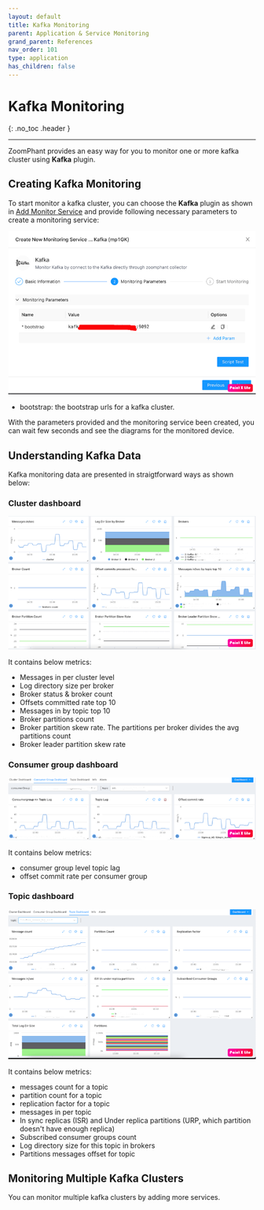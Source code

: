 ```yaml
---
layout: default
title: Kafka Monitoring
parent: Application & Service Monitoring
grand_parent: References
nav_order: 101
type: application
has_children: false
---
```


# Kafka Monitoring
{: .no_toc .header }

----
ZoomPhant provides an easy way for you to monitor one or more kafka cluster using **Kafka** plugin.

## Creating Kafka Monitoring

To start monitor a  kafka cluster, you can choose the **Kafka** plugin as shown in  [Add Monitor Service](../service/index.md) and provide following necessary parameters to create a monitoring service:

![image-20240329150532194](image-20240329150532194.png)

* bootstrap: the bootstrap urls for a kafka cluster. 

With the parameters provided and the monitoring service been created, you can wait few seconds and see the diagrams for the monitored device.

## Understanding Kafka Data

Kafka monitoring data are presented in straigtforward ways as shown below:

### Cluster dashboard	

![image-20240329150828987](image-20240329150828987.png)

It contains below metrics:

- Messages in per cluster level
- Log directory size per broker
- Broker status & broker count
- Offsets committed rate top 10
- Messages in by topic top 10
- Broker partitions count 
- Broker partition skew rate. The partitions per broker divides the avg partitions count
- Broker leader partition skew rate 

### Consumer group dashboard

![image-20240329151215483](image-20240329151215483.png)

It contains below metrics:

- consumer group level topic lag
- offset commit rate per consumer group

### Topic dashboard

![image-20240329151330414](image-20240329151330414.png)

It contains below metrics:

- messages count for a topic
- partition count for a topic
- replication factor for a topic
- messages in per topic
- In sync replicas (ISR) and Under replica partitions (URP, which partition doesn't have enough replica)
- Subscribed consumer groups count
- Log directory size for this topic in brokers
- Partitions messages offset for topic



## Monitoring Multiple Kafka Clusters

You can monitor multiple kafka clusters by adding more services.
